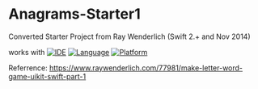 # Anagrams-Starter1
Converted Starter Project from Ray Wenderlich (Swift 2.+ and Nov 2014)

works with
[![IDE](https://img.shields.io/badge/Xcode-9-blue.svg)](https://developer.apple.com/xcode/)
[![Language](https://img.shields.io/badge/swift-4-orange.svg)](https://swift.org)
[![Platform](https://img.shields.io/badge/platform-iOS%2011-green.svg)](https://developer.apple.com/ios/)



Referrence: https://www.raywenderlich.com/77981/make-letter-word-game-uikit-swift-part-1

